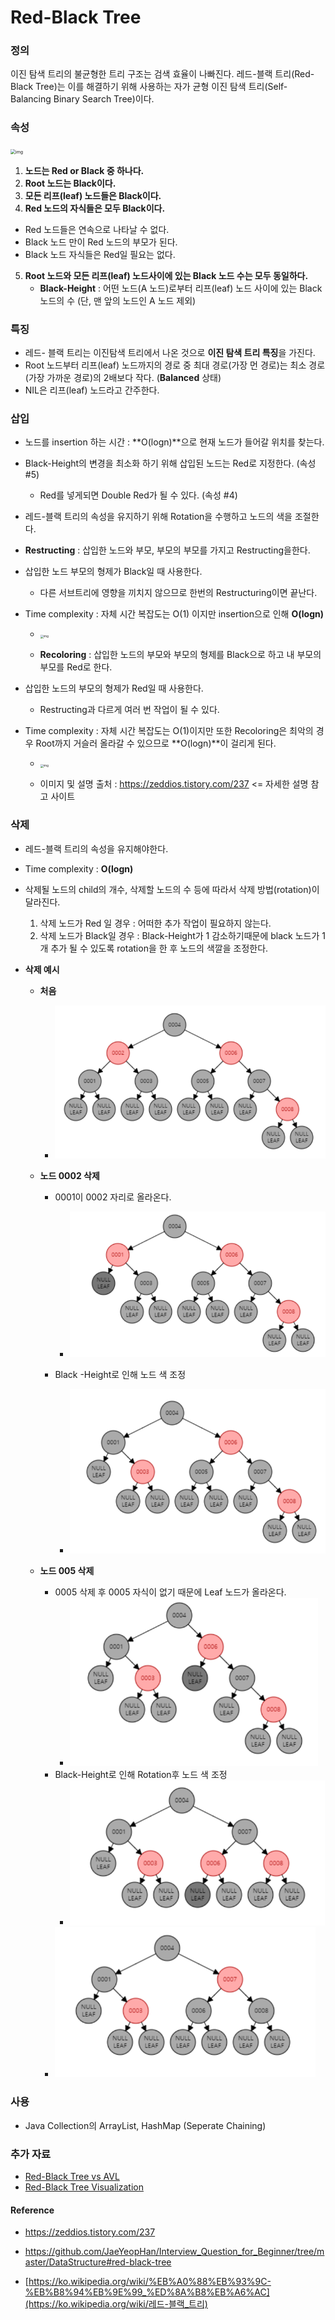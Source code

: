 





# Red-Black Tree

### 정의 

이진 탐색 트리의 불균형한 트리 구조는 검색 효율이 나빠진다. 레드-블랙 트리(Red-Black Tree)는 이를 해결하기 위해 사용하는 자가 균형 이진 탐색 트리(Self-Balancing Binary Search Tree)이다.



### 속성

 <img src="https://upload.wikimedia.org/wikipedia/commons/thumb/6/66/Red-black_tree_example.svg/2880px-Red-black_tree_example.svg.png" alt="img" style="zoom: 50%;" /> 



1. **노드는 Red or Black 중 하나다.**
2. **Root 노드는 Black이다.**
3. **모든 리프(leaf) 노드들은 Black이다.**
4.  **Red 노드의 자식들은 모두 Black이다.**
   - Red 노드들은 연속으로 나타날 수 없다.
   - Black 노드 만이 Red 노드의 부모가 된다.
   - Black 노드 자식들은 Red일 필요는 없다.
5. **Root 노드와 모든 리프(leaf) 노드사이에 있는 Black 노드 수는 모두 동일하다.** 
   - **Black-Height** : 어떤 노드(A 노드)로부터 리프(leaf) 노드 사이에 있는 Black 노드의 수 (단, 맨 앞의 노드인 A 노드 제외) 

### 특징

- 레드- 블랙 트리는 이진탐색 트리에서 나온 것으로 **이진 탐색 트리 특징**을 가진다.
- Root 노드부터 리프(leaf) 노드까지의 경로 중  최대 경로(가장 먼 경로)는 최소 경로(가장 가까운 경로)의 2배보다 작다. (**Balanced** 상태)
- NIL은 리프(leaf) 노드라고 간주한다.



### 삽입

- 노드를 insertion 하는 시간 : **O(logn)**으로 현재 노드가 들어갈 위치를 찾는다.

- Black-Height의 변경을 최소화 하기 위해 삽입된 노드는 Red로 지정한다. (속성 #5)

  - Red를 넣게되면 Double Red가 될 수 있다. (속성 #4)

-  레드-블랙 트리의 속성을 유지하기 위해 Rotation을 수행하고 노드의 색을 조절한다. 

  -  **Restructing** : 삽입한 노드와 부모, 부모의 부모를 가지고 Restructing을한다.
- 삽입한 노드 부모의 형제가 Black일 때 사용한다.
    - 다른 서브트리에 영향을 끼치지 않으므로 한번의 Restructuring이면 끝난다.
- Time complexity : 자체 시간 복잡도는 O(1) 이지만 insertion으로 인해 **O(logn)**
    - <img src="https://t1.daumcdn.net/cfile/tistory/998F903359CF658617" alt="img" style="zoom: 33%;" /> 

  - **Recoloring** : 삽입한 노드의 부모와 부모의 형제를 Black으로 하고 내 부모의 부모를 Red로 한다. 
- 삽입한 노드의 부모의 형제가 Red일 때 사용한다. 
    - Restructing과 다르게 여러 번 작업이 될 수 있다.
- Time complexity : 자체 시간 복잡도는 O(1)이지만 또한 Recoloring은 최악의 경우 Root까지 거슬러 올라갈 수 있으므로 **O(logn)**이 걸리게 된다. 
    - <img src="https://t1.daumcdn.net/cfile/tistory/9956CA3359CF658708" alt="img" style="zoom: 33%;" /> 

  - 이미지 및 설명 출처 : https://zeddios.tistory.com/237  <=  자세한 설명 참고 사이트

### 삭제

- 레드-블랙 트리의 속성을 유지해야한다.
- Time complexity : **O(logn)**
- 삭제될 노드의 child의 개수, 삭제할 노드의 수 등에 따라서 삭제 방법(rotation)이 달라진다.
  1. 삭제 노드가 Red 일 경우 : 어떠한 추가 작업이 필요하지 않는다. 
  2. 삭제 노드가 Black일 경우 : Black-Height가 1 감소하기때문에 black 노드가 1개 추가 될 수 있도록 rotation을 한 후 노드의 색깔을 조정한다. 

- **삭제 예시**
  
  - **처음**
    
    - <img src="..\_Images\[RBT]example_1.png" alt="example_1" style="zoom:67%;"/>
  - **노드 0002 삭제**
    - 0001이 0002 자리로 올라온다.
      
      - <img src="..\_Images\[RBT]example_2.png" alt="example_2" style="zoom:67%;"/>
      
        
    - Black -Height로 인해 노드 색 조정
      
      - <img src="..\_Images\[RBT]example_3.png" alt="example_3" style="zoom:67%;"/>
  - **노드 005 삭제**
    - 0005 삭제 후 0005 자식이 없기 때문에 Leaf 노드가 올라온다.
      - <img src="..\_Images\[RBT]example_4.png" alt="example_4" style="zoom:67%;"/>
    - Black-Height로 인해 Rotation후 노드 색 조정
      - <img src="..\_Images\[RBT]example_5.png" alt="example_5" style="zoom:67%;"/>
    - <img src="..\_Images\[RBT]example_6.png" alt="example_6" style="zoom:67%;"/>

### 사용

- Java Collection의 ArrayList, HashMap (Seperate Chaining)

  

### 추가 자료

- [Red-Black Tree vs AVL]( [https://velog.io/@agugu95/%EC%9D%B4%EC%A7%84-%ED%8A%B8%EB%A6%AC%EC%9D%98-%EA%B7%A0%ED%98%95-RED-BALCKAVL](https://velog.io/@agugu95/이진-트리의-균형-RED-BALCKAVL) ) 
- [Red-Black Tree Visualization](https://www.cs.usfca.edu/~galles/visualization/RedBlack.html)

#### Reference

-   https://zeddios.tistory.com/237 

-  https://github.com/JaeYeopHan/Interview_Question_for_Beginner/tree/master/DataStructure#red-black-tree 

-  [https://ko.wikipedia.org/wiki/%EB%A0%88%EB%93%9C-%EB%B8%94%EB%9E%99_%ED%8A%B8%EB%A6%AC](https://ko.wikipedia.org/wiki/레드-블랙_트리) 